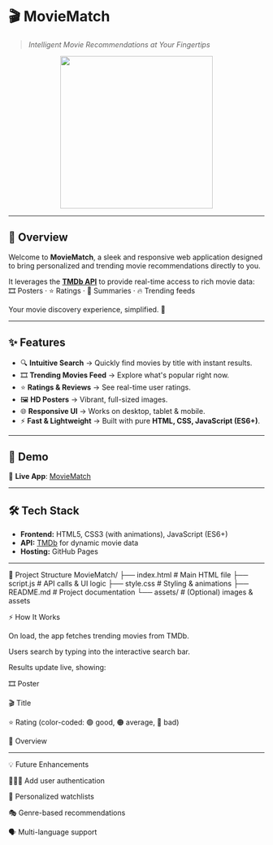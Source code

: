 # 🎬 MovieMatch  
> _Intelligent Movie Recommendations at Your Fingertips_

<p align="center">
  <!-- 🎬 Movie themed gif -->
  <img src="https://media.giphy.com/media/v1.Y2lkPTc5MGI3NjExNHJ0czRkeDcyNHNkNHE0aWFtNGZjbGFobnZhNmFreWVlMDQ2aXFodSZlcD12MV9naWZzX3NlYXJjaCZjdD1n/Bzebpz5rnyBb2/giphy.gif" width="300px" />
</p>

---

## 🚀 Overview
Welcome to **MovieMatch**, a sleek and responsive web application designed to bring personalized and trending movie recommendations directly to you.  

It leverages the **[TMDb API](https://www.themoviedb.org/)** to provide real-time access to rich movie data:  
🎞️ Posters · ⭐ Ratings · 📝 Summaries · 🔥 Trending feeds  

Your movie discovery experience, simplified. 🍿  

---

## ✨ Features

- 🔍 **Intuitive Search** → Quickly find movies by title with instant results.  
- 🎞️ **Trending Movies Feed** → Explore what's popular right now.  
- ⭐ **Ratings & Reviews** → See real-time user ratings.  
- 🖼️ **HD Posters** → Vibrant, full-sized images.  
- 🌐 **Responsive UI** → Works on desktop, tablet & mobile.  
- ⚡ **Fast & Lightweight** → Built with pure **HTML, CSS, JavaScript (ES6+)**.  

---

## 🎥 Demo
🔗 **Live App**: [MovieMatch](https://kunal220106.github.io/Movie-Recommendation-Site/)  

---

## 🛠️ Tech Stack

- **Frontend:** HTML5, CSS3 (with animations), JavaScript (ES6+)  
- **API:** [TMDb](https://www.themoviedb.org/) for dynamic movie data  
- **Hosting:** GitHub Pages  

---

  📂 Project Structure
MovieMatch/
├── index.html       # Main HTML file
├── script.js        # API calls & UI logic
├── style.css        # Styling & animations
├── README.md        # Project documentation
└── assets/          # (Optional) images & assets

⚡ How It Works

On load, the app fetches trending movies from TMDb.

Users search by typing into the interactive search bar.

Results update live, showing:

🎞️ Poster

🎬 Title

⭐ Rating (color-coded: 🟢 good, 🟠 average, 🔴 bad)

📝 Overview


---

💡 Future Enhancements

🧑‍🤝‍🧑 Add user authentication

📑 Personalized watchlists

🎭 Genre-based recommendations

🗣️ Multi-language support


